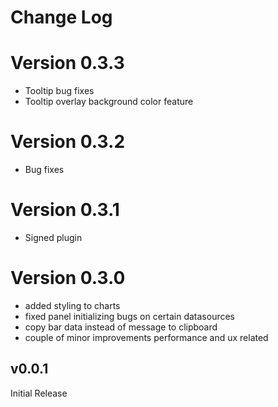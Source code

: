 # Change Log

# Version 0.3.3
- Tooltip bug fixes
- Tooltip overlay background color feature

# Version 0.3.2
- Bug fixes
# Version 0.3.1
- Signed plugin

# Version 0.3.0
- added styling to charts
- fixed panel initializing bugs on certain datasources
- copy bar data instead of message to clipboard
- couple of minor improvements performance and ux related

## v0.0.1
Initial Release
